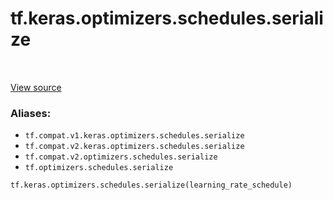 <div itemscope itemtype="http://developers.google.com/ReferenceObject">
<meta itemprop="name" content="tf.keras.optimizers.schedules.serialize" />
<meta itemprop="path" content="Stable" />
</div>

# tf.keras.optimizers.schedules.serialize

<!-- Insert buttons -->

<table class="tfo-notebook-buttons tfo-api" align="left">
</table>

<a target="_blank" href="/code/stable/tensorflow/python/keras/optimizer_v2/learning_rate_schedule.py">View source</a>



<!-- Start diff -->


### Aliases:

* `tf.compat.v1.keras.optimizers.schedules.serialize`
* `tf.compat.v2.keras.optimizers.schedules.serialize`
* `tf.compat.v2.optimizers.schedules.serialize`
* `tf.optimizers.schedules.serialize`


``` python
tf.keras.optimizers.schedules.serialize(learning_rate_schedule)
```



<!-- Placeholder for "Used in" -->
